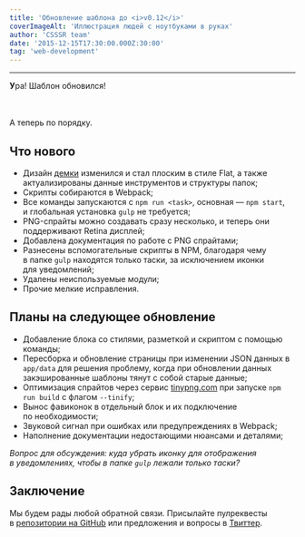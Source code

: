 ```yaml
---
title: 'Обновление шаблона до <i>v0.12</i>'
coverImageAlt: 'Иллюстрация людей с ноутбуками в руках'
author: 'CSSSR team'
date: '2015-12-15T17:30:00.000Z:30:00'
tag: 'web-development'
---
```


---

**У**ра! Шаблон обновился!

<p style="margin-top: 3rem">А теперь по порядку.</p>

## Что нового

- Дизайн [демки](https://cpt.csssr.ru/) изменился и стал плоским в стиле Flat, а также актуализированы данные инструментов и структуры папок;
- Скрипты собираются в Webpack;
- Все команды запускаются с `npm run <task>`, основная — `npm start`, и глобальная установка `gulp` не требуется;
- PNG-спрайты можно создавать сразу несколько, и теперь они поддерживают Retina&nbsp;дисплей;
- Добавлена документация по работе с PNG&nbsp;спрайтами;
- Разнесены вспомогательные скрипты в NPM, благодаря чему в папке `gulp` находятся только таски, за исключением иконки для&nbsp;уведомлений;
- Удалены неиспользуемые модули;
- Прочие мелкие исправления.

## Планы на следующее обновление

- Добавление блока со стилями, разметкой и скриптом с помощью команды;
- Пересборка и обновление страницы при изменении JSON данных в `app/data` для решения проблему, когда при обновлении данных закэшированные шаблоны тянут с собой старые данные;
- Оптимизация спрайтов через сервис [tinypng.com](https://tinypng.com/) при запуске `npm run build` с флагом `--tinify`;
- Вынос фавиконок в отдельный блок и их подключение по необходимости;
- Звуковой сигнал при ошибках или предупреждениях в Webpack;
- Наполнение документации недостающими нюансами и деталями;

_Вопрос для обсуждения: куда убрать иконку для отображения в уведомлениях, чтобы в папке `gulp` лежали только таски?_

## Заключение

Мы будем рады любой обратной связи. Присылайте пулреквесты в [репозитории&nbsp;на&nbsp;GitHub](https://github.com/CSSSR/csssr-project-template) или предложения и вопросы в [Твиттер](https://twitter.com/csssr_dev).
